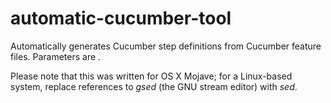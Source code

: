 # automatic-cucumber-tool
Automatically generates Cucumber step definitions from Cucumber feature files. Parameters are <filename> <beginning line number> <ending line number>.

Please note that this was written for OS X Mojave; for a Linux-based system, replace references to <i>gsed</i> (the GNU stream editor) with <i>sed</i>.
